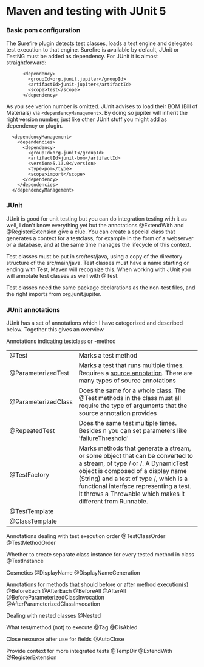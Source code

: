 # Maven and testing with JUnit 5

### Basic pom configuration

The Surefire plugin detects test classes, loads a test engine and delegates test execution to that engine. Surefire is available by default, JUnit or TestNG must be added as dependency. For JUnit it is almost straightforward:

```
      <dependency>
        <groupId>org.junit.jupiter</groupId>
        <artifactId>junit-jupiter</artifactId>
        <scope>test</scope>
      </dependency>
```

As you see verion number is omitted. JUnit advises to load their BOM (Bill of Materials) via ```<dependencyManagement>```. By doing so jupiter will inherit the right version number, just like other JUnit stuff you might add as dependency or plugin.

```
  <dependencyManagement>
    <dependencies>
      <dependency>
        <groupId>org.junit</groupId>
        <artifactId>junit-bom</artifactId>
        <version>5.13.0</version>
        <type>pom</type>
        <scope>import</scope>
      </dependency>
    </dependencies>
  </dependencyManagement>
```

### JUnit

JUnit is good for unit testing but you can do integration testing with it as well, I don't know everything yet but the annotations @ExtendWith and @RegisterExtension give a clue. You can create a special class that generates a context for a testclass, for example in the form of a webserver or a database, and at the same time manages the lifecycle of this context. 

Test classes must be put in src/test/java, using a copy of the directory structure of the src/main/java. Test classes must have a name starting or ending with Test, Maven will recognize this. When working with JUnit you will annotate test classes as well with @Test.

Test classes need the same package declarations as the non-test files, and the right imports from org.junit.jupiter. 

### JUnit annotations

JUnit has a set of annotations which I have categorized and described below. Together this gives an overview 


Annotations indicating testclass or -method

|    |    |
|----|----|
|@Test |Marks a test method  |
|@ParameterizedTest |Marks a test that runs multiple times. Requires a [source annotation](https://junit.org/junit5/docs/current/user-guide/#writing-tests-parameterized-tests-sources). There are many types of source annotations|
|@ParameterizedClass | Does the same for a whole class. The @Test methods in the class must all require the type of arguments that the source annotation provides | 
|@RepeatedTest |Does the same test multiple times. Besides n you can set parameters like 'failureThreshold'|
|@TestFactory |Marks methods that generate a stream, or some object that can be converted to a stream, of type /<DynamicTest/> or /<DynamicNode/>. A DynamicTest object is composed of a display name (String) and a test of type /<Executable/>, which is a functional interface representing a test. It throws a Throwable which makes it different from Runnable.|
|@TestTemplate ||
|@ClassTemplate ||

Annotations dealing with test execution order
@TestClassOrder
@TestMethodOrder

Whether to create separate class instance for every tested method in class
@TestInstance

Cosmetics
@DisplayName
@DisplayNameGeneration

Annotations for methods that should before or after method execution(s)
@BeforeEach
@AfterEach
@BeforeAll
@AfterAll
@BeforeParameterizedClassInvocation
@AfterParameterizedClassInvocation

Dealing with nested classes
@Nested

What test/method (not) to execute
@Tag
@DisAbled

Close resource after use for fields
@AutoClose

Provide context for more integrated tests
@TempDir
@ExtendWith
@RegisterExtension

